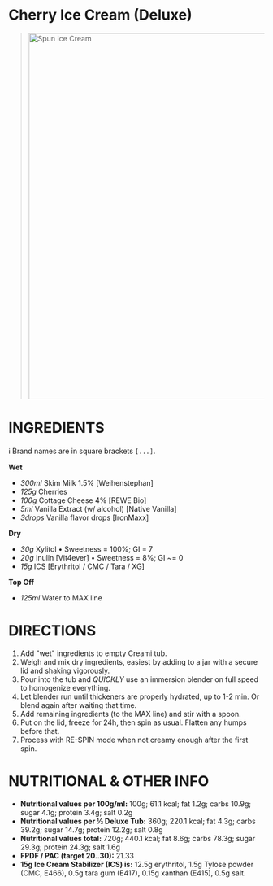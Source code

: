 # Cherry Ice Cream (Deluxe)

> <img width=720 alt="Spun Ice Cream" src="https://github.com/jhermann/ice-creamery/blob/main/recipes/Cherry%20Ice%20Cream%20(Deluxe)/cherry_2024-10-23.jpg?raw=true" />

# INGREDIENTS

ℹ️ Brand names are in square brackets `[...]`.

**Wet**
  - _300ml_ Skim Milk 1.5% [Weihenstephan]
  - _125g_ Cherries
  - _100g_ Cottage Cheese 4% [REWE Bio]
  - _5ml_ Vanilla Extract (w/ alcohol) [Native Vanilla]
  - _3drops_ Vanilla flavor drops [IronMaxx]

**Dry**
  - _30g_ Xylitol • Sweetness = 100%; GI = 7
  - _20g_ Inulin [Vit4ever] • Sweetness = 8%; GI ~= 0
  - _15g_ ICS [Erythritol / CMC / Tara / XG]

**Top Off**
  - _125ml_ Water to MAX line

# DIRECTIONS

 1. Add "wet" ingredients to empty Creami tub.
 1. Weigh and mix dry ingredients, easiest by adding to a jar with a secure lid and shaking vigorously.
 1. Pour into the tub and *QUICKLY* use an immersion blender on full speed to homogenize everything.
 1. Let blender run until thickeners are properly hydrated, up to 1-2 min. Or blend again after waiting that time.
 1. Add remaining ingredients (to the MAX line) and stir with a spoon.
 1. Put on the lid, freeze for 24h, then spin as usual. Flatten any humps before that.
 1. Process with RE-SPIN mode when not creamy enough after the first spin.

# NUTRITIONAL & OTHER INFO
- **Nutritional values per 100g/ml:** 100g; 61.1 kcal; fat 1.2g; carbs 10.9g; sugar 4.1g; protein 3.4g; salt 0.2g
- **Nutritional values per ½ Deluxe Tub:** 360g; 220.1 kcal; fat 4.3g; carbs 39.2g; sugar 14.7g; protein 12.2g; salt 0.8g
- **Nutritional values total:** 720g; 440.1 kcal; fat 8.6g; carbs 78.3g; sugar 29.3g; protein 24.3g; salt 1.6g
- **FPDF / PAC (target 20..30):** 21.33
- **15g Ice Cream Stabilizer (ICS) is:** 12.5g erythritol, 1.5g Tylose powder (CMC, E466), 
0.5g tara gum (E417), 0.15g xanthan (E415), 0.5g salt.
